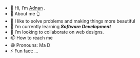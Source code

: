 - 👋 Hi, I’m [Adnan](https://adnan11.netlify.app/) .
- 🤫 About me 👆 
- 👀 I like to solve problems and making things more beautiful 
- 🌱 I’m currently learning ***Software Development***
- 💞️ I’m looking to collaborate on web designs.
- 📫 How to reach me 
- 😄 Pronouns: Ma D
- ⚡ Fun fact: ...

<!---
Ma-D0113/Ma-D0113 is a ✨ special ✨ repository because its `README.md` (this file) appears on your GitHub profile.
You can click the Preview link to take a look at your changes.
--->
